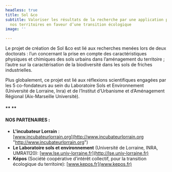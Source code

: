 ```yaml
---
headless: true
title: Sol &co
subtitle: Valoriser les résultats de la recherche par une application pratique sur
  nos territoires en faveur d’une transition écologique
image: ''

---
```

Le projet de création de Sol &co est lié aux recherches menées lors de deux doctorats : l’un concernant la prise en compte des caractéristiques physiques et chimiques des sols urbains dans l’aménagement du territoire ; l’autre sur la caractérisation de la biodiversité dans les sols de friches industrielles.

Plus globalement, ce projet est lié aux réflexions scientifiques engagées par les 5 co-fondateurs au sein du Laboratoire Sols et Environnement (Université de Lorraine, Inra) et de l’Institut d’Urbanisme et d’Aménagement Régional (Aix-Marseille Université).

#### ** **
#### **NOS PARTENAIRES :**

* **L'incubateur Lorrain** :  
  [www.incubateurlorrain.org](http://www.incubateurlorrain.org "http://www.incubateurlorrain.org")
* **Le Laboratoire sols et environnement** (Université de Lorraine, INRA, UMRA1120): [www.lse.univ-lorraine.fr](http://lse.univ-lorraine.fr)
* **Képos** (Société coopérative d’intérêt collectif, pour la transition écologique du territoire): [www.kepos.fr](www.kepos.fr)